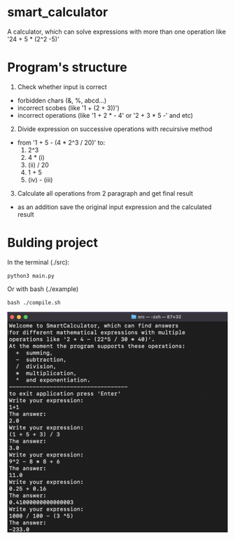 # smart_calculator
A calculator, which can solve expressions with more than one operation like '24 + 5 * (2^2 -5)'


# Program's structure
1) Check whether input is correct
  - forbidden chars (&, %, abcd...)
  - incorrect scobes (like '1 + (2 + 3))')
  - incorrect operations (like '1 + 2 * - 4' or '2 + 3 * 5 -' and etc)
2) Divide expression on successive operations with recuirsive method
  - from '1 + 5 - (4 * 2^3 / 20)' to:
    1) 2^3
    2) 4 * (i)
    3) (ii) / 20
    4) 1 + 5
    5) (iv) - (iii)
3) Calculate all operations from 2 paragraph and get final result
  - as an addition save the original input expression and the calculated result

# Bulding project
In the terminal (./src):
```shell
python3 main.py
```
Or with bash (./example)
```shell
bash ./compile.sh
```
![](https://github.com/IlyaLoladze/smart_calculator/blob/main/example/Screenshot%202022-12-15%20at%2016.29.41.png)

